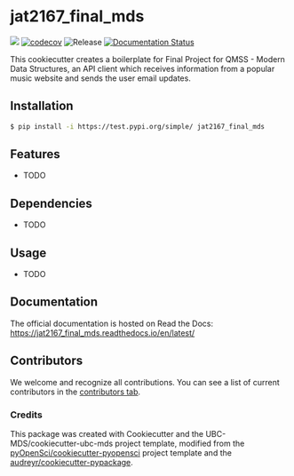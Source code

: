 # jat2167_final_mds 

![](https://github.com/julia-tache/jat2167_final_mds/workflows/build/badge.svg) [![codecov](https://codecov.io/gh/julia-tache/jat2167_final_mds/branch/main/graph/badge.svg)](https://codecov.io/gh/julia-tache/jat2167_final_mds) ![Release](https://github.com/julia-tache/jat2167_final_mds/workflows/Release/badge.svg) [![Documentation Status](https://readthedocs.org/projects/jat2167_final_mds/badge/?version=latest)](https://jat2167_final_mds.readthedocs.io/en/latest/?badge=latest)

This cookiecutter creates a boilerplate for Final Project for QMSS - Modern Data Structures, an API client which receives information from a popular music website and sends the user email updates.

## Installation

```bash
$ pip install -i https://test.pypi.org/simple/ jat2167_final_mds
```

## Features

- TODO

## Dependencies

- TODO

## Usage

- TODO

## Documentation

The official documentation is hosted on Read the Docs: https://jat2167_final_mds.readthedocs.io/en/latest/

## Contributors

We welcome and recognize all contributions. You can see a list of current contributors in the [contributors tab](https://github.com/julia-tache/jat2167_final_mds/graphs/contributors).

### Credits

This package was created with Cookiecutter and the UBC-MDS/cookiecutter-ubc-mds project template, modified from the [pyOpenSci/cookiecutter-pyopensci](https://github.com/pyOpenSci/cookiecutter-pyopensci) project template and the [audreyr/cookiecutter-pypackage](https://github.com/audreyr/cookiecutter-pypackage).
